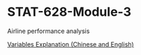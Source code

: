 # STAT-628-Module-3

Airline performance analysis

[Variables Explanation (Chinese and English)](preprocessing/variables_explanation.md)
